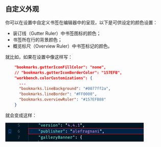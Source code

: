## 自定义外观

你可以在设置中自定义书签在编辑器中的呈现，以下是可供设定的颜色设置：

- 装订线（Gutter Ruler）中书签图标的颜色；
- 书签所在行的背景颜色；
- 概览标尺（Overview Ruler）中书签标记的颜色。

就比如，如果在设置中像这样写：

```json
    "bookmarks.gutterIconFillColor": "none",
    // "bookmarks.gutterIconBorderColor": "157EFB",
    "workbench.colorCustomizations": {
      ...
      "bookmarks.lineBackground": "#0077ff2a",
      "bookmarks.lineBorder": "#FF0000",
      "bookmarks.overviewRuler": "#157EFB88"
    }
```

就会变成这样：

![Customized Bookmark](customizedBookmark.png)
